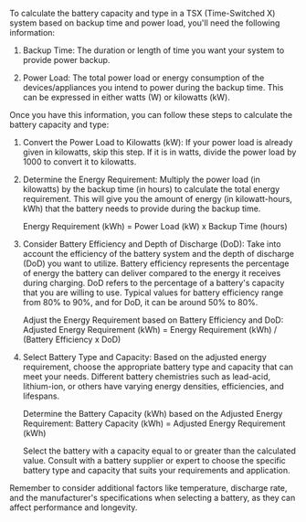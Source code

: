 To calculate the battery capacity and type in a TSX (Time-Switched X) system based on backup time and power load, you'll need the following information:

1. Backup Time: The duration or length of time you want your system to provide power backup.

2. Power Load: The total power load or energy consumption of the devices/appliances you intend to power during the backup time. This can be expressed in either watts (W) or kilowatts (kW).

Once you have this information, you can follow these steps to calculate the battery capacity and type:

1. Convert the Power Load to Kilowatts (kW): If your power load is already given in kilowatts, skip this step. If it is in watts, divide the power load by 1000 to convert it to kilowatts.

2. Determine the Energy Requirement: Multiply the power load (in kilowatts) by the backup time (in hours) to calculate the total energy requirement. This will give you the amount of energy (in kilowatt-hours, kWh) that the battery needs to provide during the backup time.

   Energy Requirement (kWh) = Power Load (kW) x Backup Time (hours)

3. Consider Battery Efficiency and Depth of Discharge (DoD): Take into account the efficiency of the battery system and the depth of discharge (DoD) you want to utilize. Battery efficiency represents the percentage of energy the battery can deliver compared to the energy it receives during charging. DoD refers to the percentage of a battery's capacity that you are willing to use. Typical values for battery efficiency range from 80% to 90%, and for DoD, it can be around 50% to 80%.

   Adjust the Energy Requirement based on Battery Efficiency and DoD:
   Adjusted Energy Requirement (kWh) = Energy Requirement (kWh) / (Battery Efficiency x DoD)

4. Select Battery Type and Capacity: Based on the adjusted energy requirement, choose the appropriate battery type and capacity that can meet your needs. Different battery chemistries such as lead-acid, lithium-ion, or others have varying energy densities, efficiencies, and lifespans.

   Determine the Battery Capacity (kWh) based on the Adjusted Energy Requirement:
   Battery Capacity (kWh) = Adjusted Energy Requirement (kWh)

   Select the battery with a capacity equal to or greater than the calculated value. Consult with a battery supplier or expert to choose the specific battery type and capacity that suits your requirements and application.

Remember to consider additional factors like temperature, discharge rate, and the manufacturer's specifications when selecting a battery, as they can affect performance and longevity.